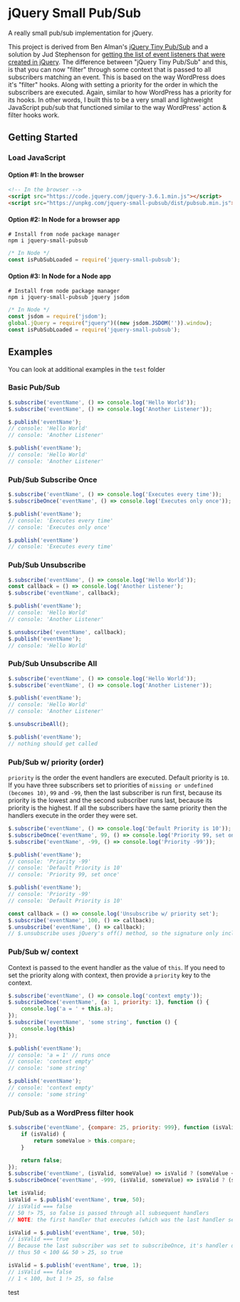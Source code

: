 # jQuery Small Pub/Sub

A really small pub/sub implementation for jQuery.

This project is derived from Ben Alman's [jQuery Tiny Pub/Sub](https://github.com/cowboy/jquery-tiny-pubsub/) and a solution by Jud Stephenson for [getting the list of event listeners that were created in jQuery](https://stackoverflow.com/a/2518441/10184589). The difference between "jQuery Tiny Pub/Sub" and this, is that you can now "filter" through some context that is passed to all subscribers matching an event. This is based on the way WordPress does it's "filter" hooks. Along with setting a priority for the order in which the subscribers are executed. Again, similar to how WordPress has a priority for its hooks. In other words, I built this to be a very small and lightweight JavaScript pub/sub that functioned similar to the way WordPress' action & filter hooks work.

## Getting Started

### Load JavaScript

#### Option #1: In the browser

```html
<!-- In the browser -->
<script src="https://code.jquery.com/jquery-3.6.1.min.js"></script>
<script src="https://unpkg.com/jquery-small-pubsub/dist/pubsub.min.js"></script>
```

#### Option #2: In Node for a browser app

```shell
# Install from node package manager
npm i jquery-small-pubsub
```

```javascript
/* In Node */
const isPubSubLoaded = require('jquery-small-pubsub');
```

#### Option #3: In Node for a Node app

```shell
# Install from node package manager
npm i jquery-small-pubsub jquery jsdom
```

```javascript
/* In Node */
const jsdom = require('jsdom');
global.jQuery = require("jquery")((new jsdom.JSDOM('')).window);
const isPubSubLoaded = require('jquery-small-pubsub');
```

## Examples

You can look at additional examples in the `test` folder

### Basic Pub/Sub

```javascript
$.subscribe('eventName', () => console.log('Hello World'));
$.subscribe('eventName', () => console.log('Another Listener'));

$.publish('eventName');
// console: 'Hello World'
// console: 'Another Listener'

$.publish('eventName');
// console: 'Hello World'
// console: 'Another Listener'
```

### Pub/Sub Subscribe Once

```javascript
$.subscribe('eventName', () => console.log('Executes every time'));
$.subscribeOnce('eventName', () => console.log('Executes only once'));

$.publish('eventName');
// console: 'Executes every time'
// console: 'Executes only once'

$.publish('eventName')
// console: 'Executes every time'
```

### Pub/Sub Unsubscribe

```javascript
$.subscribe('eventName', () => console.log('Hello World'));
const callback = () => console.log('Another Listener');
$.subscribe('eventName', callback);

$.publish('eventName');
// console: 'Hello World'
// console: 'Another Listener'

$.unsubscribe('eventName', callback);
$.publish('eventName');
// console: 'Hello World'
```

### Pub/Sub Unsubscribe All

```javascript
$.subscribe('eventName', () => console.log('Hello World'));
$.subscribe('eventName', () => console.log('Another Listener'));

$.publish('eventName');
// console: 'Hello World'
// console: 'Another Listener'

$.unsubscribeAll();

$.publish('eventName');
// nothing should get called
```

### Pub/Sub w/ priority (order)

`priority` is the order the event handlers are executed. Default priority is `10`. If you have three subscribers set to priorities of `missing or undefined (becomes 10)`, `99` and `-99`, then the last subscriber is run first, because its priority is the lowest and the second subscriber runs last, because its priority is the highest. If all the subscribers have the same priority then the handlers execute in the order they were set.

```javascript
$.subscribe('eventName', () => console.log('Default Priority is 10'));
$.subscribeOnce('eventName', 99, () => console.log('Priority 99, set once'));
$.subscribe('eventName', -99, () => console.log('Priority -99'));

$.publish('eventName');
// console: 'Priority -99'
// console: 'Default Priority is 10'
// console: 'Priority 99, set once'

$.publish('eventName');
// console: 'Priority -99'
// console: 'Default Priority is 10'

const callback = () => console.log('Unsubscribe w/ priority set');
$.subscribe('eventName', 100, () => callback);
$.unsubscribe('eventName', () => callback);
// $.unsubscribe uses jQuery's off() method, so the signature only includes the name and event handler
```

### Pub/Sub w/ context

Context is passed to the event handler as the value of `this`.
If you need to set the priority along with context, then provide a `priority` key to the context.

```javascript
$.subscribe('eventName', () => console.log('context empty'));
$.subscribeOnce('eventName', {a: 1, priority: 1}, function () {
	console.log('a = ' + this.a);
});
$.subscribe('eventName', 'some string', function () {
	console.log(this)
});

$.publish('eventName');
// console: 'a = 1' // runs once
// console: 'context empty'
// console: 'some string'

$.publish('eventName');
// console: 'context empty'
// console: 'some string'
```

### Pub/Sub as a WordPress filter hook

```javascript
$.subscribe('eventName', {compare: 25, priority: 999}, function (isValid, someValue) {
	if (isValid) {
		return someValue > this.compare;
	}

	return false;
});
$.subscribe('eventName', (isValid, someValue) => isValid ? (someValue < 100) : false);
$.subscribeOnce('eventName', -999, (isValid, someValue) => isValid ? (someValue > 75) : false);

let isValid;
isValid = $.publish('eventName', true, 50);
// isValid === false
// 50 !> 75, so false is passed through all subsequent handlers
// NOTE: the first handler that executes (which was the last handler set, having a priority of -999) only runs once

isValid = $.publish('eventName', true, 50);
// isValid === true
// Because the last subscriber was set to subscribeOnce, it's handler doesn't get called this time
// thus 50 < 100 && 50 > 25, so true

isValid = $.publish('eventName', true, 1);
// isValid === false
// 1 < 100, but 1 !> 25, so false
```

test